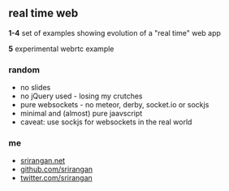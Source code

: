 ## real time web

**1-4** set of examples showing evolution of a "real time" web app

**5** experimental webrtc example

### random

* no slides
* no jQuery used - losing my crutches
* pure websockets - no meteor, derby, socket.io or sockjs
* minimal and (almost) pure jaavscript
* caveat: use sockjs for websockets in the real world

### me

* [srirangan.net](http://www.srirangan.net)
* [github.com/srirangan](https://github.com/Srirangan)
* [twitter.com/srirangan](https://twitter.com/Srirangan)
